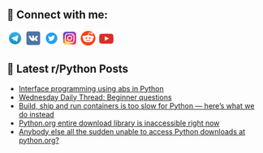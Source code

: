 ## 🔎 Connect with me:
[<img src="https://github.com/bullbesh/bullbesh/blob/main/images/Telegram.png" width="32" height="32" />](https://t.me/bullbesh)
[<img src="https://github.com/bullbesh/bullbesh/blob/main/images/VK.png" width="32" height="32" />](https://vk.com/bullbesh)
[<img src="https://github.com/bullbesh/bullbesh/blob/main/images/Twitter.png" width="32" height="32" />](https://twitter.com/bullbesh1)
[<img src="https://github.com/bullbesh/bullbesh/blob/main/images/Instagram.png" width="32" height="32" />](https://www.instagram.com/bullbesh)
[<img src="https://github.com/bullbesh/bullbesh/blob/main/images/Reddit.png" width="32" height="32" />](https://www.reddit.com/user/bullbesh)
[<img src="https://github.com/bullbesh/bullbesh/blob/main/images/YouTube.png" width="32" height="32" />](https://www.youtube.com/channel/UCtfjRs6uzgq5mfm8S06WTcg)

## 📕 Latest r/Python Posts
<!-- BLOG-POST-LIST:START -->
- [Interface programming using abs in Python](https://www.reddit.com/r/Python/comments/1h0rkmn/interface_programming_using_abs_in_python/)
- [Wednesday Daily Thread: Beginner questions](https://www.reddit.com/r/Python/comments/1h0qsi6/wednesday_daily_thread_beginner_questions/)
- [Build, ship and run containers is too slow for Python — here’s what we do instead](https://www.reddit.com/r/Python/comments/1h0qd22/build_ship_and_run_containers_is_too_slow_for/)
- [Python.org entire download library is inaccessible right now](https://www.reddit.com/r/Python/comments/1h0oxlt/pythonorg_entire_download_library_is_inaccessible/)
- [Anybody else all the sudden unable to access Python downloads at python.org?](https://www.reddit.com/r/Python/comments/1h0opoj/anybody_else_all_the_sudden_unable_to_access/)
<!-- BLOG-POST-LIST:END -->
